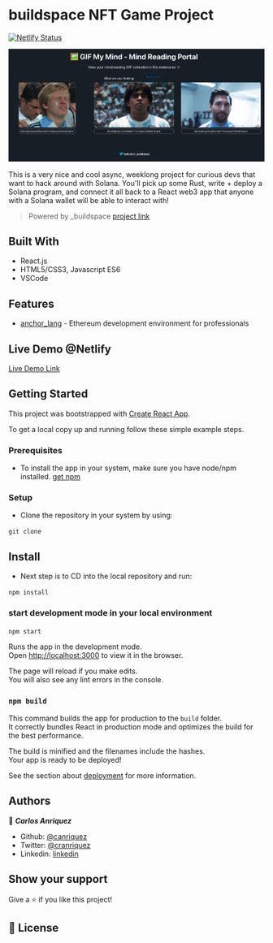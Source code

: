 # buildspace NFT Game Project


[![Netlify Status](https://api.netlify.com/api/v1/badges/6baa8b22-8acd-4dad-9ad5-df15975e5a24/deploy-status)](https://app.netlify.com/sites/anriquez-gif-mind-reader/deploys)


![screenshot](./src/assets/solana-mind-reader.png)

This is a very nice and cool async, weeklong project for curious devs that want to hack around with Solana. You'll pick up some Rust, write + deploy a Solana program, and connect it all back to a React web3 app that anyone with a Solana wallet will be able to interact with!

> Powered by _buildspace
> [project link](https://zip.sc/WMngw)

## Built With

- React.js
- HTML5/CSS3, Javascript ES6
- VSCode

## Features
- [anchor_lang](https://github.com/project-serum/anchor) - Ethereum development environment for professionals
## Live Demo @Netlify

[Live Demo Link](https://anriquez-gif-mind-reader.netlify.app/)


## Getting Started

This project was bootstrapped with [Create React App](https://github.com/facebook/create-react-app).

To get a local copy up and running follow these simple example steps.

### Prerequisites

- To install the app in your system, make sure you have node/npm installed. [get npm](https://www.npmjs.com/get-npm)

### Setup

- Clone the repository in your system by using:

`git clone `

## Install

- Next step is to CD into the local repository and run:

`npm install`

### start development mode in your local environment

`npm start`

Runs the app in the development mode.<br />
Open [http://localhost:3000](http://localhost:3000) to view it in the browser.

The page will reload if you make edits.<br />
You will also see any lint errors in the console.

### `npm build`

This command builds the app for production to the `build` folder.<br />
It correctly bundles React in production mode and optimizes the build for the best performance.

The build is minified and the filenames include the hashes.<br />
Your app is ready to be deployed!

See the section about [deployment](https://facebook.github.io/create-react-app/docs/deployment) for more information.


## Authors

👤 **_Carlos Anriquez_**

- Github: [@canriquez](https://github.com/canriquez)
- Twitter: [@cranriquez](https://twitter.com/cranriquez)
- Linkedin: [linkedin](https://www.linkedin.com/in/carlosanriquez/)

## Show your support

Give a ⭐️ if you like this project!


## 📝 License
